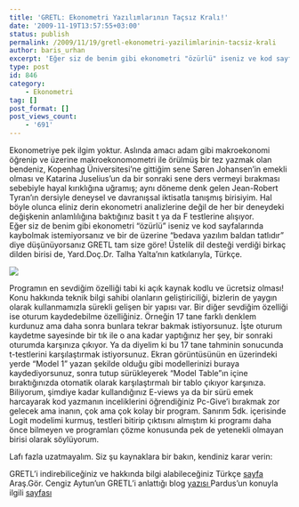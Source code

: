 ```yaml
---
title: 'GRETL: Ekonometri Yazılımlarının Taçsız Kralı!'
date: '2009-11-19T13:57:55+03:00'
status: publish
permalink: /2009/11/19/gretl-ekonometri-yazilimlarinin-tacsiz-krali
author: baris_urhan
excerpt: 'Eğer siz de benim gibi ekonometri "özürlü" iseniz ve kod sayfalarında kaybolmak istemiyorsanız ve bir de üzerine "bedava yazılım baldan tatlıdır" diye düşünüyorsanız GRETL tam size göre! Üstelik dil desteği verdiği birkaç dilden birisi de, Yard.Doç.Dr. Talha Yalta''nın katkılarıyla, Türkçe.'
type: post
id: 846
category:
    - Ekonometri
tag: []
post_format: []
post_views_count:
    - '691'
---
```

Ekonometriye pek ilgim yoktur. Aslında amacı adam gibi makroekonomi öğrenip ve üzerine makroekonomometri ile örülmüş bir tez yazmak olan bendeniz, Kopenhag Üniversitesi’ne gittiğim sene Søren Johansen’in emekli olması ve Katarina Juselius’un da bir sonraki sene ders vermeyi bırakması sebebiyle hayal kırıklığına uğramış; aynı döneme denk gelen Jean-Robert Tyran’ın dersiyle deneysel ve davranışsal iktisatla tanışmış birisiyim. Hal böyle olunca eliniz derin ekonometri analizlerine değil de her bir deneydeki değişkenin anlamlılığına baktığınız basit t ya da F testlerine alışıyor.  
Eğer siz de benim gibi ekonometri “özürlü” iseniz ve kod sayfalarında kaybolmak istemiyorsanız ve bir de üzerine “bedava yazılım baldan tatlıdır” diye düşünüyorsanız GRETL tam size göre! Üstelik dil desteği verdiği birkaç dilden birisi de, Yard.Doç.Dr. Talha Yalta’nın katkılarıyla, Türkçe.

[![](http://upload.wikimedia.org/wikipedia/commons/thumb/b/b9/Gretl_screenshot.png/703px-Gretl_screenshot.png)](http://upload.wikimedia.org/wikipedia/commons/thumb/b/b9/Gretl_screenshot.png/703px-Gretl_screenshot.png)

Programın en sevdiğim özelliği tabi ki açık kaynak kodlu ve ücretsiz olması! Konu hakkında teknik bilgi sahibi olanların geliştiriciliği, bizlerin de yaygın olarak kullanmamızla sürekli gelişen bir yapısı var. Bir diğer sevdiğim özelliği ise oturum kaydedebilme özelliğiniz. Örneğin 17 tane farklı denklem kurdunuz ama daha sonra bunlara tekrar bakmak istiyorsunuz. İşte oturum kaydetme sayesinde bir tık ile o ana kadar yaptığınız her şey, bir sonraki oturumda karşınıza çıkıyor. Ya da diyelim ki bu 17 tane tahminin sonucunda t-testlerini karşılaştırmak istiyorsunuz. Ekran görüntüsünün en üzerindeki yerde “Model 1” yazan şekilde olduğu gibi modellerinizi buraya kaydediyorsunuz, sonra tutup sürükleyerek “Model Table”ın içine bıraktığınızda otomatik olarak karşılaştırmalı bir tablo çıkıyor karşınıza.  
Biliyorum, şimdiye kadar kullandığınız E-views ya da bir sürü emek harcayarak kod yazmanın inceliklerini öğrendiğiniz Pc-Give’i bırakmak zor gelecek ama inanın, çok ama çok kolay bir program. Sanırım 5dk. içerisinde Logit modelimi kurmuş, testleri bitirip çıktısını almıştım ki programı daha önce bilmeyen ve programları çözme konusunda pek de yetenekli olmayan birisi olarak söylüyorum.

Lafı fazla uzatmayalım. Siz şu kaynaklara bir bakın, kendiniz karar verin:

GRETL’i indirebiliceğiniz ve hakkında bilgi alabileceğiniz Türkçe [sayfa](http://gretl.sourceforge.net/gretl_turkish.html)  
Araş.Gör. Cengiz Aytun’un GRETL’i anlattığı blog [yazısı  ](http://www.ekonomist.gen.tr/v4/gretl-ozgur-ve-acik-kaynak-kodlu-ekonometri-yazilimi/)Pardus’un konuyla ilgili [sayfası](http://tr.pardus-wiki.org/Gretl)